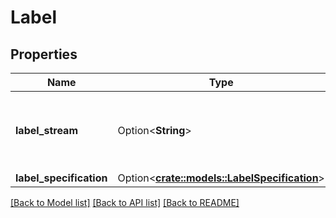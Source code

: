 # Label

## Properties

Name | Type | Description | Notes
------------ | ------------- | ------------- | -------------
**label_stream** | Option<**String**> | Contains binary image data encoded as a base-64 string. | [optional]
**label_specification** | Option<[**crate::models::LabelSpecification**](LabelSpecification.md)> |  | [optional]

[[Back to Model list]](../README.md#documentation-for-models) [[Back to API list]](../README.md#documentation-for-api-endpoints) [[Back to README]](../README.md)


